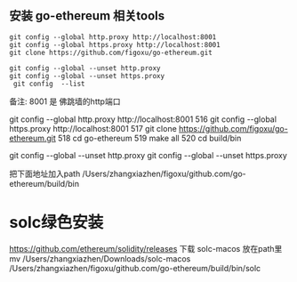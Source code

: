 ## 安装 go-ethereum 相关tools

```shell
git config --global http.proxy http://localhost:8001
git config --global https.proxy http://localhost:8001
git clone https://github.com/figoxu/go-ethereum.git

git config --global --unset http.proxy
git config --global --unset https.proxy
 git config  --list
```

备注: 8001 是 佛跳墙的http端口

git config --global http.proxy http://localhost:8001
516 git config --global https.proxy http://localhost:8001
517 git clone https://github.com/figoxu/go-ethereum.git
518 cd go-ethereum
519 make all
520 cd build/bin

git config --global --unset http.proxy
git config --global --unset https.proxy

把下面地址加入path
/Users/zhangxiazhen/figoxu/github.com/go-ethereum/build/bin



# solc绿色安装

https://github.com/ethereum/solidity/releases
下载 solc-macos 放在path里
mv /Users/zhangxiazhen/Downloads/solc-macos /Users/zhangxiazhen/figoxu/github.com/go-ethereum/build/bin/solc

